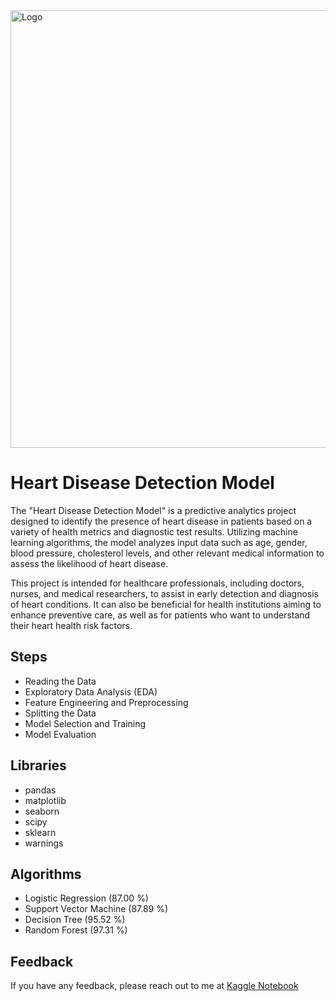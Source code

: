
<img src="https://th.bing.com/th/id/R.d49617b676d81d40b6cfa9f086899f34?rik=II5eeuDx4Cr17Q&pid=ImgRaw&r=0" alt="Logo" width="700"/>


# Heart Disease Detection Model

The "Heart Disease Detection Model" is a predictive analytics project designed to identify the presence of heart disease in patients based on a variety of health metrics and diagnostic test results. Utilizing machine learning algorithms, the model analyzes input data such as age, gender, blood pressure, cholesterol levels, and other relevant medical information to assess the likelihood of heart disease.

This project is intended for healthcare professionals, including doctors, nurses, and medical researchers, to assist in early detection and diagnosis of heart conditions. It can also be beneficial for health institutions aiming to enhance preventive care, as well as for patients who want to understand their heart health risk factors.


## Steps

- Reading the Data
- Exploratory Data Analysis (EDA)
- Feature Engineering and Preprocessing
- Splitting the Data
- Model Selection and Training
- Model Evaluation


## Libraries

- pandas
- matplotlib
- seaborn
- scipy
- sklearn
- warnings


## Algorithms

- Logistic Regression   (87.00 %)
- Support Vector Machine   (87.89 %)
- Decision Tree   (95.52 %)
- Random Forest   (97.31 %)


## Feedback

If you have any feedback, please reach out to me at [Kaggle Notebook](https://www.kaggle.com/code/georgehanymilad/heart-disease-detection)
